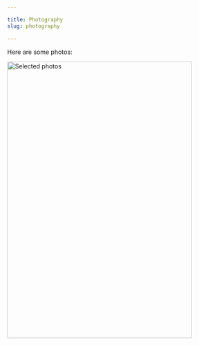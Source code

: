 ```yaml
---

title: Photography
slug: photography

---
```


Here are some photos:

<a data-flickr-embed="true"  href="https://www.flickr.com/photos/1rick/albums/72157701118005014" title="Selected photos"><img src="https://farm5.staticflickr.com/4357/35560596293_9a84f9d228_z.jpg" width="427" height="640" alt="Selected photos"></a><script async src="//embedr.flickr.com/assets/client-code.js" charset="utf-8"></script>
